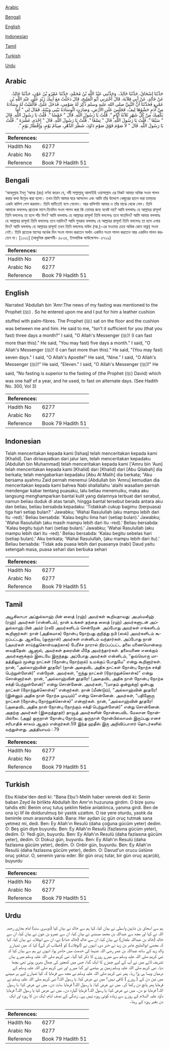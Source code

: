 [Arabic](#arabic)

[Bengali](#bengali)

[English](#english)

[Indonesian](#indonesian)

[Tamil](#tamil)

[Turkish](#turkish)

[Urdu](#urdu)

## Arabic


<div dir="rtl" lang="ar" style={{fontSize:'larger',backgroundColor:'#f8f9fa',padding:20}}>
حَدَّثَنَا إِسْحَاقُ، حَدَّثَنَا خَالِدٌ،‏.‏ وَحَدَّثَنِي عَبْدُ اللَّهِ بْنُ مُحَمَّدٍ، حَدَّثَنَا عَمْرُو بْنُ عَوْنٍ، حَدَّثَنَا خَالِدٌ، عَنْ خَالِدٍ، عَنْ أَبِي قِلاَبَةَ، قَالَ أَخْبَرَنِي أَبُو الْمَلِيحِ، قَالَ دَخَلْتُ مَعَ أَبِيكَ زَيْدٍ عَلَى عَبْدِ اللَّهِ بْنِ عَمْرٍو فَحَدَّثَنَا أَنَّ النَّبِيَّ صلى الله عليه وسلم ذُكِرَ لَهُ صَوْمِي، فَدَخَلَ عَلَىَّ، فَأَلْقَيْتُ لَهُ وِسَادَةً مِنْ أَدَمٍ حَشْوُهَا لِيفٌ، فَجَلَسَ عَلَى الأَرْضِ، وَصَارَتِ الْوِسَادَةُ بَيْنِي وَبَيْنَهُ، فَقَالَ لِي ‏"‏ أَمَا يَكْفِيكَ مِنْ كُلِّ شَهْرٍ ثَلاَثَةُ أَيَّامٍ ‏"‏‏.‏ قُلْتُ يَا رَسُولَ اللَّهِ‏.‏ قَالَ ‏"‏ خَمْسًا ‏"‏‏.‏ قُلْتُ يَا رَسُولَ اللَّهِ‏.‏ قَالَ ‏"‏ سَبْعًا ‏"‏‏.‏ قُلْتُ يَا رَسُولَ اللَّهِ‏.‏ قَالَ ‏"‏ تِسْعًا ‏"‏‏.‏ قُلْتُ يَا رَسُولَ اللَّهِ‏.‏ قَالَ ‏"‏ إِحْدَى عَشْرَةَ ‏"‏‏.‏ قُلْتُ يَا رَسُولَ اللَّهِ‏.‏ قَالَ ‏"‏ لاَ صَوْمَ فَوْقَ صَوْمِ دَاوُدَ، شَطْرَ الدَّهْرِ، صِيَامُ يَوْمٍ، وَإِفْطَارُ يَوْمٍ ‏"‏‏.‏
</div>
<div style={{backgroundColor:'#f8f9fa',padding:20, marginBottom: 10}}><table> <thead> <tr> <th>References:</th> <th></th> </tr> </thead> <tbody><tr><td>Hadith No</td><td>6277</td></tr><tr><td>Arabic No</td><td>6277</td></tr><tr><td>Reference</td><td>Book 79 Hadith 51</td></tr></tbody></table></div>

## Bengali


<div dir="ltr" lang="bn" style={{fontSize:'larger',backgroundColor:'#f8f9fa',padding:20}}>
‘আবদুল্লাহ ইবনু ‘আমর (রাঃ) বর্ণনা করেন যে, নবী সাল্লাল্লাহু আলাইহি ওয়াসাল্লাম এর নিকট আমার অধিক সওম পালন করার কথা উল্লেখ করা হলো। তখন তিনি আমার ঘরে আসলেন এবং আমি তাঁর উদ্দেশে খেজুরের ছালে ভরা চামড়ার একটা বালিশ পেশ করলাম। তিনি মাটিতেই বসে গেলেন। আর বালিশটা আমার ও তাঁর মাঝে থেকে গেল। তিনি আমাকে বললেনঃ প্রত্যেক মাসে তিনদিন সওম পালন করা কি তোমার জন্য যথেষ্ট নয়? আমি বললামঃ হে আল্লাহর রাসূল! তিনি বললেনঃ তা হলে পাঁচ দিন? আমি বললামঃ হে আল্লাহর রাসূল! তিনি বললেনঃ তবে সাতদিন? আমি আবার বললামঃ হে আল্লাহর রাসূল! তিনি বললেনঃ তবে নয়দিন? আমি পুনরায় বললামঃ হে আল্লাহর রাসূল! তিনি বললেনঃ তা হলে এগার দিন? আমি বললামঃ হে আল্লাহর রাসূল! তখন তিনি বললেনঃ দাউদ (আ.)-এর সওমের চেয়ে অধিক কোন নাফ্ল) সওম নেই। তিনি প্রত্যেক মাসের অর্ধেক দিন সওম পালন করতেন অর্থাৎ একদিন সওম পালন করতেন আর একদিন পালন করতেন না। [১১৩১] (আধুনিক প্রকাশনী- ৫৮৩৫, ইসলামিক ফাউন্ডেশন- ৫৭২৯)
</div>
<div style={{backgroundColor:'#f8f9fa',padding:20, marginBottom: 10}}><table> <thead> <tr> <th>References:</th> <th></th> </tr> </thead> <tbody><tr><td>Hadith No</td><td>6277</td></tr><tr><td>Arabic No</td><td>6277</td></tr><tr><td>Reference</td><td>Book 79 Hadith 51</td></tr></tbody></table></div>

## English


<div dir="ltr" lang="en" style={{fontSize:'larger',backgroundColor:'#f8f9fa',padding:20}}>
Narrated 'Abdullah bin 'Amr:The news of my fasting was mentioned to the Prophet (ﷺ) . So he entered upon me and I put for him a leather cushion stuffed with palm-fibres. The Prophet (ﷺ) sat on the floor and the cushion was between me and him. He said to me, "Isn't it sufficient for you (that you fast) three days a month?" I said, "O Allah's Messenger (ﷺ)! (I can fast more than this)." He said, "You may fast) five days a month." I said, "O Allah's Messenger (ﷺ)! (I can fast more than this)." He said, "(You may fast) seven days." I said, "O Allah's Apostle!" He said, "Nine." I said, "O Allah's Messenger (ﷺ)!" He said, "Eleven." I said, "O Allah's Messenger (ﷺ)!" He said, "No fasting is superior to the fasting of (the Prophet (ﷺ) David) which was one half of a year, and he used, to fast on alternate days. (See Hadith No. 300, Vol 3)
</div>
<div style={{backgroundColor:'#f8f9fa',padding:20, marginBottom: 10}}><table> <thead> <tr> <th>References:</th> <th></th> </tr> </thead> <tbody><tr><td>Hadith No</td><td>6277</td></tr><tr><td>Arabic No</td><td>6277</td></tr><tr><td>Reference</td><td>Book 79 Hadith 51</td></tr></tbody></table></div>

## Indonesian


<div dir="ltr" lang="id" style={{fontSize:'larger',backgroundColor:'#f8f9fa',padding:20}}>
Telah menceritakan kepada kami [Ishaq] telah menceritakan kepada kami [Khalid]. Dan diriwayatkan dari jalur lain, telah menceritakan kepadaku [Abdullah bin Muhammad] telah menceritakan kepada kami ['Amru bin 'Aun] telah menceritakan kepada kami [Khalid] dari [Khalid] dari [Abu Qilabah] dia berkata; telah mengabarkan kepadaku [Abu Al Malih] dia berkata; "Aku bersama ayahmu Zaid pernah menemui [Abdullah bin 'Amru] kemudian dia menceritakan kepada kami bahwa Nabi shallallahu 'alaihi wasallam pernah mendengar kabar tentang puasaku, lalu beliau menemuiku, maka aku langsung menghamparkan bantal kulit yang dalamnya terbuat dari serabut, namun beliau duduk di atas tanah, hingga bantal tersebut berada antara aku dan beliau, beliau bersabda kepadaku: 'Tidakkah cukup bagimu (berpuasa) tiga hari setiap bulan? ' Jawabku; 'Wahai Rasulullah (aku mampu lebih dari itu -red).' Beliau bersabda: 'Kalau begitu lima hari (setiap bulan).' Jawabku; 'Wahai Rasulullah (aku masih mampu lebih dari itu -red).' Beliau bersabda: 'Kalau begitu tujuh hari (setiap bulan).' Jawabku; 'Wahai Rasulullah (aku mampu lebih dari itu -red).' Beliau bersabda: 'Kalau begitu sebelas hari (setiap bulan).' Aku berkata; 'Wahai Rasulullah, (aku mampu lebih dari itu).' Beliau bersabda: 'Tidak ada puasa lebih dari puasanya (nabi) Daud yaitu setengah masa, puasa sehari dan berbuka sehari
</div>
<div style={{backgroundColor:'#f8f9fa',padding:20, marginBottom: 10}}><table> <thead> <tr> <th>References:</th> <th></th> </tr> </thead> <tbody><tr><td>Hadith No</td><td>6277</td></tr><tr><td>Arabic No</td><td>6277</td></tr><tr><td>Reference</td><td>Book 79 Hadith 51</td></tr></tbody></table></div>

## Tamil


<div dir="ltr" lang="ta" style={{fontSize:'larger',backgroundColor:'#f8f9fa',padding:20}}>
அபூகிலாபா அப்துல்லாஹ் பின் ஸைத் (ரஹ்) அவர்கள் கூறியதாவது: அபுல்மலீஹ் (ரஹ்) அவர்கள் (என்னிடம்), நான் உங்கள் தந்தை ஸைத் (ரஹ்) அவர்களுடன் அப்துல்லாஹ் பின் அம்ர் (ரலி) அவர்களிடம் சென்றேன். அப்போது அவர்கள் எங்களிடம் கூறினார்கள்: நான் (அதிகமாக) நோன்பு நோற்பது குறித்து நபி (ஸல்) அவர்களிடம் கூறப்பட்டது. ஆகவே, (ஒருநாள்) அவர்கள் என்னிடம் வந்தார்கள். அப்போது நான் (அவர்கள் சாய்ந்துகொள்வதற்காக) பேரீச்ச நாரால் நிரப்பப்பட்ட தலை யணையொன்றை வைத்தேன். ஆனால், அவர்கள் தரையின் மீதே அமர்ந்தார்கள். தலையணை எனக்கும் அவர்களுக்கும் இடையே இருந்தது. அப்போது அவர்கள் என்னிடம், “ஒவ்வொரு மாதத்திலும் மூன்று நாட்கள் (நோன்பு நோற்றால்) உமக்குப் போதுமே” என்று கூறினார்கள். நான், “அல்லாஹ்வின் தூதரே! (நான் அதைவிட அதிக நாட்கள் நோன்பு நோற்க சக்தி பெற்றுள்ளேன்)” என்றேன். அவர்கள், “ஐந்து நாட்கள் (நோற்றுக்கொள்க)” என்று சொன்னார்கள். நான், “அல்லாஹ்வின் தூதரே! (அதைவிட அதிக நாள் நோன்பு நோற்க சக்தி பெற்றுள்ளேன்)” என்று சொன்னேன். அவர்கள், “(மாதம் ஒன்றுக்கு) ஒன்பது நாட்கள் (நோற்றுக்கொள்க)” என்றார்கள். நான் (மீண்டும்), “அல்லாஹ்வின் தூதரே! (இன்னும் அதிக நாள் நோற்க முடியும்)” என்று சொன்னேன். அவர்கள், “பதினோரு நாட்கள் (நோன்பு நோற்றுக்கொள்க)” என்றார்கள். நான், “அல்லாஹ்வின் தூதரே! (அதைவிட அதிக நாள் நோன்பு நோற்கும் சக்தி பெற்றுள்ளேன்)” என்று சொன்னேன். அதற்கு அவர்கள் (இறைத்தூதர்) தாவூத் அவர்களின் நோன்பைவிட மேலான நோன்பில்லை. (அது) ஒருநாள் நோன்பு நோற்பது; ஒருநாள் நோன்பில்லாமல் இருப்பது எனச் சரிபாதிக் காலம் ஆகும் என்றார்கள்.59 இந்த ஹதீஸ் இரு அறிவிப்பாளர் தொடர்களில் வந்துள்ளது. அத்தியாயம் : 79
</div>
<div style={{backgroundColor:'#f8f9fa',padding:20, marginBottom: 10}}><table> <thead> <tr> <th>References:</th> <th></th> </tr> </thead> <tbody><tr><td>Hadith No</td><td>6277</td></tr><tr><td>Arabic No</td><td>6277</td></tr><tr><td>Reference</td><td>Book 79 Hadith 51</td></tr></tbody></table></div>

## Turkish


<div dir="ltr" lang="tr" style={{fontSize:'larger',backgroundColor:'#f8f9fa',padding:20}}>
Ebu Kılabe'den dedi ki: "Bana Ebu'l-Melih haber vererek dedi ki: Senin baban Zeyd ile birlikte Abdullah İbn Amr'ın huzuruna girdim. O bize şunu tahdis etti: Benim oruç tutuş şeklim Nebie anlatılınca, yanıma girdi. Ben de ona içi lif ile doldurulmuş bir yastık uzattım. O ise yere oturdu, yastık da benimle onun arasında kaldı. Bana: Her aydan üç gün oruç tutmak sana yetmez mi, dedi. Ben: Ey Allah'ın Resulü (daha çoğuna gücüm yeter) dedim. O: Beş gün diye buyurdu. Ben: Ey Allah'ın Resulü (fazlasına gücüm yeter), dedim. O: Yedi gün, buyurdu. Ben: Ey Allah'ın Resulü (daha fazlasına gücüm yeter), dedim. O: Dokuz gün, buyurdu. Ben: Ey Allah'ın Resulü (daha fazlasına gücüm yeter), dedim. O: Onbir gün, buyurdu. Ben: Ey Allah'ın Resulü (daha fazlasına gücüm yeter), dedim. O: Davud'un orucu üstüne oruç yoktur. O, senenin yarısı eder. Bir gün oruç tutar, bir gün oruç açar(dı), buyurdu
</div>
<div style={{backgroundColor:'#f8f9fa',padding:20, marginBottom: 10}}><table> <thead> <tr> <th>References:</th> <th></th> </tr> </thead> <tbody><tr><td>Hadith No</td><td>6277</td></tr><tr><td>Arabic No</td><td>6277</td></tr><tr><td>Reference</td><td>Book 79 Hadith 51</td></tr></tbody></table></div>

## Urdu


<div dir="rtl" lang="ur" style={{fontSize:'larger',backgroundColor:'#f8f9fa',padding:20}}>
ہم سے اسحاق بن شاہین واسطی نے بیان کیا، کہا ہم سے خالد نے بیان کیا (دوسری سند) امام بخاری رحمہ اللہ نے کہا اور مجھ سے عبداللہ بن محمد مسندی نے بیان کیا، ان سے عمرو بن عون نے بیان کیا، ان سے خالد (خالد بن عبداللہ طحان) نے بیان کیا، ان سے خالد (خالد حذاء) نے، ان سے ابوقلابہ نے بیان کیا، کہا کہ مجھے ابوالملیح عامر بن زید نے خبر دی، انہوں نے (ابوقلابہ) کو (خطاب کر کے) کہا کہ میں تمہارے والد زید کے ساتھ عبداللہ بن عمر رضی اللہ عنہما کی خدمت میں حاضر ہوا، انہوں نے ہم سے بیان کیا کہ نبی کریم صلی اللہ علیہ وسلم سے میرے روزے کا ذکر کیا گیا۔ نبی کریم صلی اللہ علیہ وسلم میرے یہاں تشریف لائے میں نے آپ کے لیے چمڑے کا ایک گدا، جس میں کھجور کی چھال بھری ہوئی تھی بچھا دیا۔ نبی کریم صلی اللہ علیہ وسلم زمین پر بیٹھے اور گدا میرے اور نبی کریم صلی اللہ علیہ وسلم کے درمیان ویسا ہی پڑا رہا۔ پھر نبی کریم صلی اللہ علیہ وسلم نے مجھ سے فرمایا کہ کیا تمہارے لیے ہر مہینے میں تین دن کے ( روزے ) کافی نہیں؟ میں نے عرض کیا: یا رسول اللہ! نبی کریم صلی اللہ علیہ وسلم نے فرمایا پھر پانچ دن رکھا کر۔ میں نے عرض کیا: یا رسول اللہ! فرمایا سات دن۔ میں نے عرض کیا: یا رسول اللہ! فرمایا نو دن۔ میں نے عرض کیا: یا رسول اللہ! فرمایا گیارہ دن۔ میں نے عرض کیا یا رسول اللہ! فرمایا داؤد علیہ السلام کے روزے سے زیادہ کوئی روزہ نہیں ہے۔ زندگی کے نصف ایام، ایک دن کا روزہ اور ایک دن بغیر روزہ کے رہنا۔
</div>
<div style={{backgroundColor:'#f8f9fa',padding:20, marginBottom: 10}}><table> <thead> <tr> <th>References:</th> <th></th> </tr> </thead> <tbody><tr><td>Hadith No</td><td>6277</td></tr><tr><td>Arabic No</td><td>6277</td></tr><tr><td>Reference</td><td>Book 79 Hadith 51</td></tr></tbody></table></div>